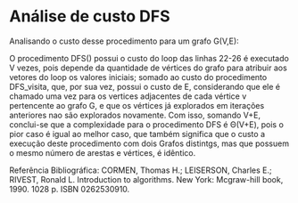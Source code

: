 # Análise de custo DFS

Analisando o custo desse procedimento para um grafo G(V,E):

O procedimento DFS() possui o custo do loop das linhas 22-26 é executado V vezes, pois depende da quantidade de vértices do grafo para atribuir aos vetores do loop os valores iniciais\; somado ao custo do procedimento DFS_visita, que, por sua vez, possui o custo de E, considerando que ele é chamado uma vez para os vertices adjacentes de cada vértice v pertencente ao grafo G, e que os vértices já explorados em iterações anteriores nao são explorados novamente.
Com isso, somando V+E, conclui-se que a complexidade para o procedimento DFS é Θ(V+E), pois o pior caso é igual ao melhor caso, que também significa que o custo a execução deste procedimento com dois Grafos distintgs, mas que possuem o mesmo número de arestas e vértices, é idêntico.

Referência Bibliográfica: CORMEN, Thomas H.; LEISERSON, Charles E.; RIVEST, Ronald L.
Introduction to algorithms. New York: Mcgraw-hill book, 1990. 1028 p. ISBN
0262530910.